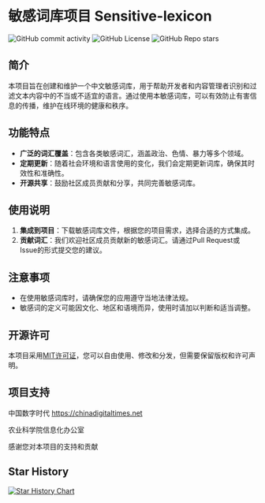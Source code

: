 # 敏感词库项目 Sensitive-lexicon

![GitHub commit activity](https://img.shields.io/github/commit-activity/y/Konsheng/Sensitive-lexicon)
![GitHub License](https://img.shields.io/github/license/Konsheng/Sensitive-lexicon)
![GitHub Repo stars](https://img.shields.io/github/stars/Konsheng/Sensitive-lexicon)

## 简介
本项目旨在创建和维护一个中文敏感词库，用于帮助开发者和内容管理者识别和过滤文本内容中的不当或不适宜的语言。通过使用本敏感词库，可以有效防止有害信息的传播，维护在线环境的健康和秩序。

## 功能特点
- **广泛的词汇覆盖**：包含各类敏感词汇，涵盖政治、色情、暴力等多个领域。
- **定期更新**：随着社会环境和语言使用的变化，我们会定期更新词库，确保其时效性和准确性。
- **开源共享**：鼓励社区成员贡献和分享，共同完善敏感词库。

## 使用说明
1. **集成到项目**：下载敏感词库文件，根据您的项目需求，选择合适的方式集成。
2. **贡献词汇**：我们欢迎社区成员贡献新的敏感词汇。请通过Pull Request或Issue的形式提交您的建议。

## 注意事项
- 在使用敏感词库时，请确保您的应用遵守当地法律法规。
- 敏感词的定义可能因文化、地区和语境而异，使用时请加以判断和适当调整。

## 开源许可
本项目采用[MIT许可证](LICENSE)，您可以自由使用、修改和分发，但需要保留版权和许可声明。

## 项目支持
中国数字时代 https://chinadigitaltimes.net

农业科学院信息化办公室

感谢您对本项目的支持和贡献

## Star History
<a href="https://star-history.com/#konsheng/Sensitive-lexicon&Date">
  <picture>
    <source media="(prefers-color-scheme: dark)" srcset="https://api.star-history.com/svg?repos=konsheng/Sensitive-lexicon&type=Date&theme=dark" />
    <source media="(prefers-color-scheme: light)" srcset="https://api.star-history.com/svg?repos=konsheng/Sensitive-lexicon&type=Date" />
    <img alt="Star History Chart" src="https://api.star-history.com/svg?repos=konsheng/Sensitive-lexicon&type=Date" />
  </picture>
</a>
